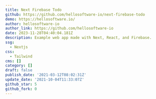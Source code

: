 ```yaml
---
title: Next Firebase Todo
github: https://github.com/hellosoftware-io/next-firebase-todo
demo: https://hellosoftware.io/
author: hellosoftware-io
author_link: https://github.com/hellosoftware-io
date: 2023-11-28T04:40:04.181Z
description: Example web app made with Next, React, and Firebase.
ssg:
  - Nextjs
css:
  - Tailwind
cms: []
category: []
draft: false
publish_date: '2021-03-12T08:02:31Z'
update_date: '2021-10-04T11:33:07Z'
github_star: 5
github_fork: 0
---
```

